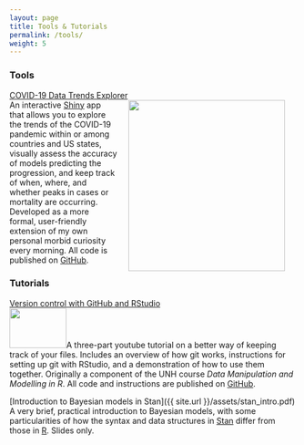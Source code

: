 ```yaml
---
layout: page
title: Tools & Tutorials
permalink: /tools/
weight: 5
---
```


### Tools  
[COVID-19 Data Trends Explorer](https://sz-tim.shinyapps.io/covid19-ihme/)<img align="right" width="275" height="300" style="margin: 0px 20px" src="{{ site.url }}/assets/COVID_Italy.png">    
An interactive [Shiny](https://shiny.rstudio.com/) app that allows you to explore the trends of the COVID-19 pandemic within or among countries and US states, visually assess the accuracy of models predicting the progression, and keep track of when, where, and whether peaks in cases or mortality are occurring. Developed as a more formal, user-friendly extension of my own personal morbid curiosity every morning. All code is published on [GitHub](https://github.com/Sz-Tim/COVID19-IHME).  


### Tutorials   
[Version control with GitHub and RStudio](https://www.youtube.com/playlist?list=PL7GjEq0oE7-YrZoV5eWkO-YOQbZtz-RxX)  
<img width="100" height="70" style="float: left, margin: 0px 20px" src="{{ site.url }}/assets/git_workflow.png">A three-part youtube tutorial on a better way of keeping track of your files. Includes an overview of how git works, instructions for setting up git with RStudio, and a demonstration of how to use them together. Originally a component of the UNH course *Data Manipulation and Modelling in R*. All code and instructions are published on [GitHub](https://github.com/Sz-Tim/NR995_Module_9).  

[Introduction to Bayesian models in Stan]({{ site.url }}/assets/stan_intro.pdf)  
A very brief, practical introduction to Bayesian models, with some particularities of how the syntax and data structures in [Stan](https://mc-stan.org//) differ from those in [R](http://cran.r-project.org/). Slides only. 
